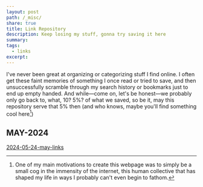 ```yaml
---
layout: post
path: /_misc/
share: true
title: Link Repository
description: Keep losing my stuff, gonna try saving it here
summary: 
tags:
  - links
excerpt: 
---
```


I've never been great at organizing or categorizing stuff I find online. I often get these faint memories of something I once read or tried to save, and then unsuccessfully scramble through my search history or bookmarks just to end up empty handed. And while—come on, let's be honest—we probably only go back to, what, 10? 5%? of what we saved, so be it, may this repository serve that 5% then (and who knows, maybe you'll find something cool here[^1])

## MAY-2024
[2024-05-24-may-links](./2024-05-24-may-links.md)

[^1]: One of my main motivations to create this webpage was to simply be a small cog in the immensity of the internet, this human collective that has shaped my life in ways I probably can't even begin to fathom. 